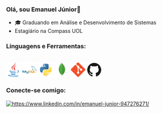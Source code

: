 ### Olá, sou Emanuel Júnior👋

- 🎓 Graduando em Análise e Desenvolvimento de Sistemas
- Estagiário na Compass UOL

<h3 align="left">Linguagens e Ferramentas:</h3>
<div style="display: inline-block width="100%><br>
  <img src="https://raw.githubusercontent.com/devicons/devicon/master/icons/java/java-original.svg" alt="java" width="40" height="40"/>
  <img src="https://raw.githubusercontent.com/devicons/devicon/master/icons/mysql/mysql-original-wordmark.svg" alt="mysql" width="40" height="40"/>
  <img src="https://raw.githubusercontent.com/devicons/devicon/master/icons/python/python-original.svg" alt="python" width="40" height="40"/>
  <img src="https://raw.githubusercontent.com/devicons/devicon/master/icons/mongodb/mongodb-original.svg" alt="mongodb" width="40" height="40"/>
  <img src="https://raw.githubusercontent.com/devicons/devicon/master/icons/git/git-original.svg" alt="git" width="40" height="40"/>
  <img src="https://raw.githubusercontent.com/devicons/devicon/master/icons/github/github-original.svg" alt="github" width="40" height="40"/>
</div>

<h3 align="left">Conecte-se comigo:</h3>
<div align="left">
  <a href="https://www.linkedin.com/in/emanuel-junior-947276271/" target="blank">
  <img align="center" src="https://img.shields.io/badge/LinkedIn-0077B5?style=for-the-badge&logo=linkedin&logoColor=white"       alt="https://www.linkedin.com/in/emanuel-junior-947276271/"/></a>
</div>
